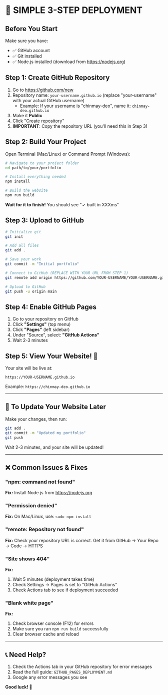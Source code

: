 # 🚀 SIMPLE 3-STEP DEPLOYMENT

## Before You Start
Make sure you have:
- ✅ GitHub account
- ✅ Git installed
- ✅ Node.js installed (download from https://nodejs.org)

## Step 1: Create GitHub Repository

1. Go to https://github.com/new
2. Repository name: `your-username.github.io` (replace "your-username" with your actual GitHub username)
   - Example: If your username is "chinmay-deo", name it: `chinmay-deo.github.io`
3. Make it **Public**
4. Click "Create repository"
5. **IMPORTANT**: Copy the repository URL (you'll need this in Step 3)

## Step 2: Build Your Project

Open Terminal (Mac/Linux) or Command Prompt (Windows):

```bash
# Navigate to your project folder
cd path/to/your/portfolio

# Install everything needed
npm install

# Build the website
npm run build
```

**Wait for it to finish!** You should see "✓ built in XXXms"

## Step 3: Upload to GitHub

```bash
# Initialize git
git init

# Add all files
git add .

# Save your work
git commit -m "Initial portfolio"

# Connect to GitHub (REPLACE WITH YOUR URL FROM STEP 1)
git remote add origin https://github.com/YOUR-USERNAME/YOUR-USERNAME.github.io.git

# Upload to GitHub
git push -u origin main
```

## Step 4: Enable GitHub Pages

1. Go to your repository on GitHub
2. Click **"Settings"** (top menu)
3. Click **"Pages"** (left sidebar)
4. Under "Source", select: **"GitHub Actions"**
5. Wait 2-3 minutes

## Step 5: View Your Website! 🎉

Your site will be live at:
```
https://YOUR-USERNAME.github.io
```

Example: `https://chinmay-deo.github.io`

---

## 🔄 To Update Your Website Later

Make your changes, then run:

```bash
git add .
git commit -m "Updated my portfolio"
git push
```

Wait 2-3 minutes, and your site will be updated!

---

## ❌ Common Issues & Fixes

### "npm: command not found"
**Fix:** Install Node.js from https://nodejs.org

### "Permission denied"
**Fix:** On Mac/Linux, use: `sudo npm install`

### "remote: Repository not found"
**Fix:** Check your repository URL is correct. Get it from GitHub → Your Repo → Code → HTTPS

### "Site shows 404"
**Fix:** 
1. Wait 5 minutes (deployment takes time)
2. Check Settings → Pages is set to "GitHub Actions"
3. Check Actions tab to see if deployment succeeded

### "Blank white page"
**Fix:** 
1. Check browser console (F12) for errors
2. Make sure you ran `npm run build` successfully
3. Clear browser cache and reload

---

## 📞 Need Help?

1. Check the Actions tab in your GitHub repository for error messages
2. Read the full guide: `GITHUB_PAGES_DEPLOYMENT.md`
3. Google any error messages you see

**Good luck! 🚀**
